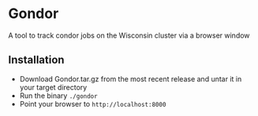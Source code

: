# Gondor
A tool to track condor jobs on the Wisconsin cluster via a browser window

## Installation
 - Download Gondor.tar.gz from the most recent release and untar it in your target directory
 - Run the binary `./gondor`
 - Point your browser to `http://localhost:8000`
